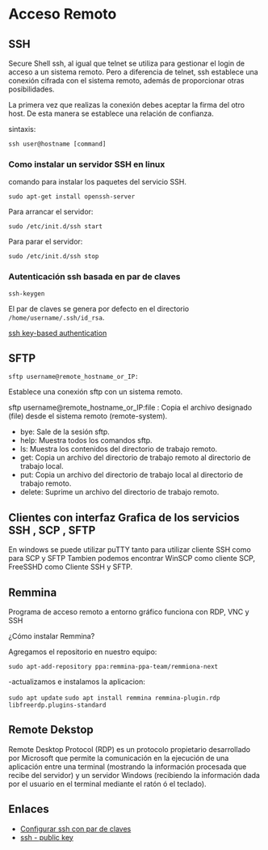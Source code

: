 # Acceso Remoto

## SSH

Secure Shell ssh, al igual que telnet se utiliza para gestionar el login de acceso a un sistema remoto. Pero a diferencia de telnet, ssh establece una conexión cifrada con el sistema remoto, además de proporcionar otras posibilidades.

La primera vez que realizas la conexión debes aceptar la firma del otro host. De esta manera se establece una relación de confianza.

sintaxis:

    ssh user@hostname [command]

### Como instalar un servidor SSH en linux

comando para instalar los paquetes del servicio SSH.

    sudo apt-get install openssh-server

Para arrancar el servidor:

    sudo /etc/init.d/ssh start

Para parar el servidor:

    sudo /etc/init.d/ssh stop

### Autenticación ssh basada en par de claves

`ssh-keygen`

El par de claves se genera por defecto en el directorio `/home/username/.ssh/id_rsa`.

[ssh key-based authentication](https://www.digitalocean.com/community/tutorials/how-to-configure-ssh-key-based-authentication-on-a-linux-server)

## SFTP

    sftp username@remote_hostname_or_IP:

Establece una conexión sftp con un sistema remoto.

sftp username@remote_hostname_or_IP:file :    Copia el archivo designado (file) desde el sistema remoto (remote-system).

- bye:       Sale de la sesión sftp.
- help:      Muestra todos los comandos sftp.
- ls:        Muestra los contenidos del directorio de trabajo remoto.
- get:      Copia un archivo del directorio de trabajo remoto al directorio de trabajo local.
- put:     Copia un archivo del directorio de trabajo local al directorio de trabajo remoto.
- delete:     Suprime un archivo del directorio de trabajo remoto.

## Clientes con interfaz Grafica de los servicios SSH , SCP , SFTP

En windows se puede utilizar puTTY tanto  para  utilizar cliente SSH como para SCP y SFTP
Tambien podemos encontrar WinSCP como cliente SCP, FreeSSHD como Cliente SSH y SFTP.

## Remmina

Programa de acceso remoto a entorno gráfico funciona con RDP, VNC y SSH

¿Cómo instalar Remmina?

Agregamos el repositorio en nuestro equipo:

`sudo apt-add-repository ppa:remmina-ppa-team/remmiona-next`

-actualizamos e instalamos la aplicacion:

`sudo apt update`
`sudo apt install remmina remmina-plugin.rdp libfreerdp.plugins-standard`

## Remote Dekstop

Remote Desktop Protocol (RDP) es un protocolo propietario desarrollado por
 Microsoft que permite la comunicación en la ejecución de una aplicación entre
 una terminal (mostrando la información procesada que recibe del servidor) y
 un servidor Windows (recibiendo la información dada por el usuario
 en el terminal mediante el ratón ó el teclado).

## Enlaces

- [Configurar ssh con par de claves](https://www.digitalocean.com/community/tutorials/how-to-configure-ssh-key-based-authentication-on-a-linux-server)
- [ssh - public key](https://kb.iu.edu/d/aews)
